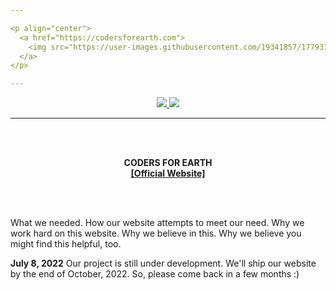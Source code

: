 ```yaml
---

<p align="center">
  <a href="https://codersforearth.com">
    <img src="https://user-images.githubusercontent.com/19341857/177931363-78818959-f91c-427d-a4bf-8d550dbdae78.svg" width="350">
  </a>
</p>

---
```


<p align="center">
  <a href="https://github.com/CodersForEarth/codersforearth.com/graphs/contributors">
    <img src="https://img.shields.io/github/contributors/CodersForEarth/codersforearth.com">
  </a>
  <a href="https://github.com/CodersForEarth/codersforearth.com/blob/main/LICENSE">
    <img src="https://badgen.net/github/license/CodersForEarth/codersforearth.com">
  </a>
</p>

---

<br>
<br>
<p align="center">
  <b>
    CODERS FOR EARTH<br>
    <a href="https://codersforearth.com">
      [Official Website]
    </a>
  </b>
</p>

<br>
<br>

What we needed. How our website
attempts to meet our need.
Why we work hard on this website.
Why we believe in this.
Why we believe you might 
find this helpful, too.

**July 8, 2022** Our project
is still under development.
We'll ship our website by
the end of October, 2022.
So, please come back in a few months :)





<!---

To Do:

- Add descriptions on the organization setting
- Add explanation for the main gist
- Add href links to the license bedges
- Add tags to the `about` section on GitHub
- Turn on CloudFlare's developing mode to disable caching

-->
